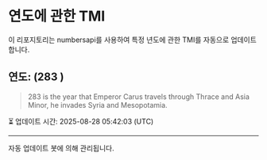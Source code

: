 
# 연도에 관한 TMI

이 리포지토리는 numbersapi를 사용하여 특정 년도에 관한 TMI를 자동으로 업데이트합니다.

## 연도: (283 )
> 283 is the year that Emperor Carus travels through Thrace and Asia Minor, he invades Syria and Mesopotamia.

⏳ 업데이트 시간: 2025-08-28 05:42:03 (UTC)

---
자동 업데이트 봇에 의해 관리됩니다.
